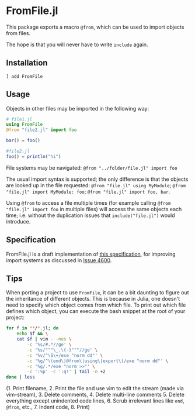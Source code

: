 # FromFile.jl

This package exports a macro `@from`, which can be used to import objects from files.

The hope is that you will never have to write `include` again.

## Installation
```
] add FromFile
```

## Usage

Objects in other files may be imported in the following way:

```julia
# file1.jl
using FromFile
@from "file2.jl" import foo

bar() = foo()

#file2.jl
foo() = println("hi")
```

File systems may be navigated: `@from "../folder/file.jl" import foo`

The usual import syntax is supported; the only difference is that the objects are looked up in the file requested: `@from "file.jl" using MyModule`; `@from "file.jl" import MyModule: foo`; `@from "file.jl" import foo, bar`.

Using `@from` to access a file multiple times (for example calling `@from "file.jl" import foo` in multiple files) will access the same objects each time; i.e. without the duplication issues that `include("file.jl")` would introduce.

## Specification

FromFile.jl is a draft implementation of [this specification](./SPECIFICATION.md), for improving import systems as discussed in [Issue 4600](https://github.com/JuliaLang/julia/issues/4600).

## Tips

When porting a project to use `FromFile`, it can be a bit daunting to figure out the inheritance of different objects. This is because in Julia, one doesn't need to specify which object comes from which file. To print out which file defines which object, you can execute the bash snippet at the root of your project:

```bash
for f in **/*.jl; do
    echo $f && \
    cat $f | vim - -nes \
        -c '%s/#.*//ge' \
        -c '%s/"""\_.\{-}"""//ge' \
        -c '%v/^\S\+/exe "norm dd"' \
        -c '%g/^\(end\|@from\|using\|export\)/exe "norm dd"' \
        -c '%g/.*/exe "norm >>"' \
        -c ':%p' -c ':q!' | tail -n +2
done | less
```

(1. Print filename, 2. Print the file and use vim to edit the stream (made via vim-stream), 3. Delete comments, 4. Delete multi-line comments
5. Delete everything except unindented code lines,
6. Scrub irrelevant lines like `end`, `@from`, etc.,
7. Indent code,
8. Print)

